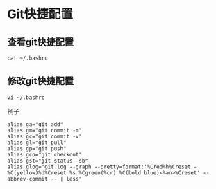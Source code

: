 # Git快捷配置

## 查看git快捷配置

```shell
cat ~/.bashrc
```

## 修改git快捷配置

```shell
vi ~/.bashrc
```

例子

```text
alias ga="git add"
alias gm="git commit -m"
alias gc="git commit -v"
alias gl="git pull"
alias gp="git push"
alias gco="git checkout"
alias gst="git status -sb"
alias glog="git log --graph --pretty=format:'%Cred%h%Creset -%C(yellow)%d%Creset %s %Cgreen(%cr) %C(bold blue)<%an>%Creset' --abbrev-commit -- | less"
```


